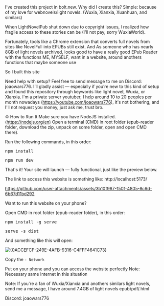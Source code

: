 I've created this project in bolt.new.
Why did I create this? Simple: because of my love for webnovels/light novels. (Wuxia, Xianxia, Xuanhuan, and similars)

When LightNovelPub shut down due to copyright issues, I realized how fragile access to these stories can be (I'll not pay, sorry WuxiaWorld).

Fortunately, tools like a Chrome extension that converts full novels from sites like NovelFull into EPUBs still exist.
And As someone who has nearly 8GB of light novels archived, looks good to have a really good EPub Reader with the functions ME, MYSELF, want in a website, around anothers functions that maybe someone use

So I built this site

Need help with setup? Feel free to send message to me on Discord: joaowars776. I’ll gladly assist — especially if you’re new to this kind of setup and found this repository through keywords like light novel, Wuxia, or Xianxia. I'm a private server youtuber, I help around 10 to 20 peoples per month nowadays (https://youtube.com/joaowars776), it's not bothering, and I'll not request you money, just ask me, trust bro.

⚙️ How to Run It
Make sure you have NodeJS installed. (https://nodejs.org/en)
Open a terminal (CMD) in root folder (epub-reader folder, download the zip, unpack on some folder, open and open CMD there).

Run the following commands, in this order:

<pre>npm install</pre>
<pre>npm run dev</pre>

That's it! Your site will launch — fully functional, just like the preview below.

The link to access this website is something like: http://localhost:5173/

https://github.com/user-attachments/assets/3b10f997-150f-4805-8c6d-6b67d11bd292

Want to run this website on your phone?

Open CMD in root folder (epub-reader folder), in this order:

<pre>npm install -g serve</pre>
<pre>serve -s dist</pre>

And something like this will open:

![{0ACCEFCF-249E-4AFB-9316-C4FFF4641C73}](https://github.com/user-attachments/assets/81bd814e-d28d-4a44-b7e6-da5eea06914a)

Copy the ```- Network```

Put on your phone and you can access the website perfectly
Note: Necessary same Internet in this situation

Note: If you're a fan of Wuxia/Xianxia and anothers similars light novels, send me a message, I have around 7.4GB of light novels epub/pdf/.html

Discord: joaowars776

